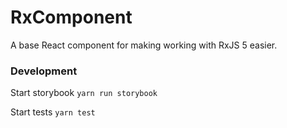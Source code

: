 # RxComponent

A base React component for making working with RxJS 5 easier.

### Development
Start storybook ```yarn run storybook```

Start tests ```yarn test```
